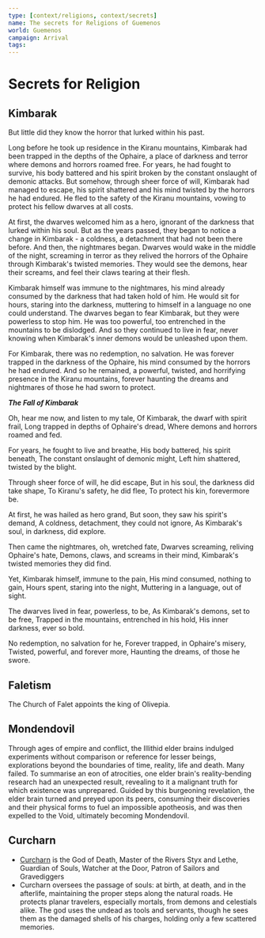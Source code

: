 ```yaml
---
type: [context/religions, context/secrets]
name: The secrets for Religions of Guemenos
world: Guemenos
campaign: Arrival
tags: 
---
```


# Secrets for Religion

## Kimbarak 

But little did they know the horror that lurked within his past.

Long before he took up residence in the Kiranu mountains, Kimbarak had been trapped in the depths of the Ophaire, a place of darkness and terror where demons and horrors roamed free. For years, he had fought to survive, his body battered and his spirit broken by the constant onslaught of demonic attacks. But somehow, through sheer force of will, Kimbarak had managed to escape, his spirit shattered and his mind twisted by the horrors he had endured. He fled to the safety of the Kiranu mountains, vowing to protect his fellow dwarves at all costs.

At first, the dwarves welcomed him as a hero, ignorant of the darkness that lurked within his soul. But as the years passed, they began to notice a change in Kimbarak - a coldness, a detachment that had not been there before. And then, the nightmares began. Dwarves would wake in the middle of the night, screaming in terror as they relived the horrors of the Ophaire through Kimbarak's twisted memories. They would see the demons, hear their screams, and feel their claws tearing at their flesh.

Kimbarak himself was immune to the nightmares, his mind already consumed by the darkness that had taken hold of him. He would sit for hours, staring into the darkness, muttering to himself in a language no one could understand. The dwarves began to fear Kimbarak, but they were powerless to stop him. He was too powerful, too entrenched in the mountains to be dislodged. And so they continued to live in fear, never knowing when Kimbarak's inner demons would be unleashed upon them.

For Kimbarak, there was no redemption, no salvation. He was forever trapped in the darkness of the Ophaire, his mind consumed by the horrors he had endured. And so he remained, a powerful, twisted, and horrifying presence in the Kiranu mountains, forever haunting the dreams and nightmares of those he had sworn to protect.

***The Fall of Kimbarak***

Oh, hear me now, and listen to my tale,
Of Kimbarak, the dwarf with spirit frail,
Long trapped in depths of Ophaire's dread,
Where demons and horrors roamed and fed.

For years, he fought to live and breathe,
His body battered, his spirit beneath,
The constant onslaught of demonic might,
Left him shattered, twisted by the blight.

Through sheer force of will, he did escape,
But in his soul, the darkness did take shape,
To Kiranu's safety, he did flee,
To protect his kin, forevermore be.

At first, he was hailed as hero grand,
But soon, they saw his spirit's demand,
A coldness, detachment, they could not ignore,
As Kimbarak's soul, in darkness, did explore.

Then came the nightmares, oh, wretched fate,
Dwarves screaming, reliving Ophaire's hate,
Demons, claws, and screams in their mind,
Kimbarak's twisted memories they did find.

Yet, Kimbarak himself, immune to the pain,
His mind consumed, nothing to gain,
Hours spent, staring into the night,
Muttering in a language, out of sight.

The dwarves lived in fear, powerless, to be,
As Kimbarak's demons, set to be free,
Trapped in the mountains, entrenched in his hold,
His inner darkness, ever so bold.

No redemption, no salvation for he,
Forever trapped, in Ophaire's misery,
Twisted, powerful, and forever more,
Haunting the dreams, of those he swore.

## Faletism

The Church of Falet appoints the king of Olivepia.

## Mondendovil

Through ages of empire and conflict, the Illithid elder brains indulged experiments without comparison or reference for lesser beings, explorations beyond the boundaries of time, reality, life and death. Many failed. To summarise an eon of atrocities, one elder brain's reality-bending research had an unexpected result, revealing to it a malignant truth for which existence was unprepared. Guided by this burgeoning revelation, the elder brain turned and preyed upon its peers, consuming their discoveries and their physical forms to fuel an impossible apotheosis, and was then expelled to the Void, ultimately becoming Mondendovil.

## Curcharn

-   [Curcharn](app://obsidian.md/context/religions.md#Curcharn) is the God of Death, Master of the Rivers Styx and Lethe, Guardian of Souls, Watcher at the Door, Patron of Sailors and Gravediggers
-   Curcharn oversees the passage of souls: at birth, at death, and in the afterlife, maintaining the proper steps along the natural roads. He protects planar travelers, especially mortals, from demons and celestials alike. The god uses the undead as tools and servants, though he sees them as the damaged shells of his charges, holding only a few scattered memories.